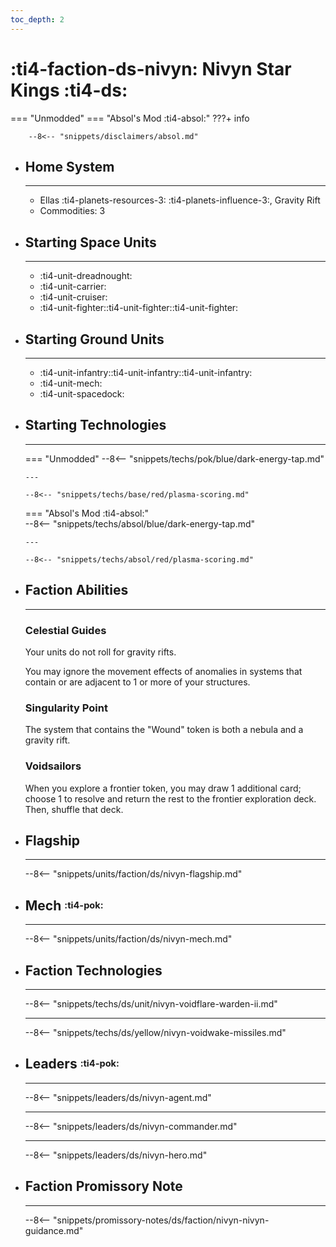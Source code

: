 ```yaml
---
toc_depth: 2
---
```


# :ti4-faction-ds-nivyn: Nivyn Star Kings :ti4-ds:
=== "Unmodded"
=== "Absol's Mod :ti4-absol:" 
    ???+ info

        --8<-- "snippets/disclaimers/absol.md"

<div class="grid cards" markdown>

-   ## __Home System__

    ---

    * Ellas :ti4-planets-resources-3: :ti4-planets-influence-3:, Gravity Rift
    * Commodities: 3

</div>

<div class="grid cards" markdown>

-   ## __Starting Space Units__

    ---

    * :ti4-unit-dreadnought:
    * :ti4-unit-carrier:
    * :ti4-unit-cruiser:
    * :ti4-unit-fighter::ti4-unit-fighter::ti4-unit-fighter:

-   ## __Starting Ground Units__

    ---

    * :ti4-unit-infantry::ti4-unit-infantry::ti4-unit-infantry:
    * :ti4-unit-mech:
    * :ti4-unit-spacedock:

-   ## __Starting Technologies__

    ---
    === "Unmodded"
        --8<-- "snippets/techs/pok/blue/dark-energy-tap.md"

        ---

        --8<-- "snippets/techs/base/red/plasma-scoring.md"

    === "Absol's Mod :ti4-absol:"  
        --8<-- "snippets/techs/absol/blue/dark-energy-tap.md"

        ---

        --8<-- "snippets/techs/absol/red/plasma-scoring.md"

-   ## __Faction Abilities__

    ---
    ### **Celestial Guides**
    
    Your units do not roll for gravity rifts. 

    You may ignore the movement effects of anomalies in systems that contain or are adjacent to 1 or more of your structures.

    ### **Singularity Point**
    
    The system that contains the "Wound" token is both a nebula and a gravity rift.

    ### **Voidsailors**
    
    When you explore a frontier token, you may draw 1 additional card; choose 1 to resolve and return the rest to the frontier exploration deck. Then, shuffle that deck.

-   ## __Flagship__

    ---
    --8<-- "snippets/units/faction/ds/nivyn-flagship.md"

-   ## __Mech__ <sup><sub>:ti4-pok:</sub></sup>

    ---
    --8<-- "snippets/units/faction/ds/nivyn-mech.md"

</div>

<div class="grid cards" markdown>

-   ## __Faction Technologies__

    ---

    --8<-- "snippets/techs/ds/unit/nivyn-voidflare-warden-ii.md"

    ---

    --8<-- "snippets/techs/ds/yellow/nivyn-voidwake-missiles.md"

-   ## __Leaders__ <sup><sub>:ti4-pok:</sub></sup>

    ---
    
    --8<-- "snippets/leaders/ds/nivyn-agent.md"

    ---

    --8<-- "snippets/leaders/ds/nivyn-commander.md"

    ---

    --8<-- "snippets/leaders/ds/nivyn-hero.md"

-   ## __Faction Promissory Note__

    ---
    --8<-- "snippets/promissory-notes/ds/faction/nivyn-nivyn-guidance.md"

</div>